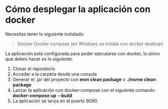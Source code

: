 # Cómo desplegar la aplicación con docker

Necesitas tener lo siguiente instalado.
> Docker
> Docker compose (en Windows se instala con docker desktop)

La aplicación está configurada para poder ejecutarse con docker, lo único que debes hacer es lo siguiente:
1. Clonar el repositorio
2. Acceder a la carpeta desde una consola
3. Generar el .jar del proyecto con **mvn clean package** o **./mvnw clean package**
4. Lanzar la aplicación con docker-compose con el siguiente comando **docker-compose up --build**
5. La aplicación se lanza en el puerto 9090.